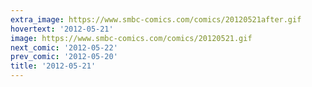 ```yaml
---
extra_image: https://www.smbc-comics.com/comics/20120521after.gif
hovertext: '2012-05-21'
image: https://www.smbc-comics.com/comics/20120521.gif
next_comic: '2012-05-22'
prev_comic: '2012-05-20'
title: '2012-05-21'
---
```



